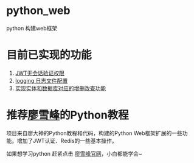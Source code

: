 # python_web
python 构建web框架

# 目前已实现的功能
1. [JWT无会话验证权限](https://github.com/jkilili/python_web/blob/master/www/utils/jwtUtil.py)
2. [logging 日志文件配置](https://github.com/jkilili/python_web/blob/master/www/logger.conf)
3. [实现实体和数据库对应的增删改查功能](https://github.com/jkilili/python_web/blob/master/www/common/orm.py)

# 推荐[廖雪峰](http://www.liaoxuefeng.com/)的Python教程
项目来自廖大神的Python教程和代码，构建的Python Web框架扩展的一些功能。增加了JWT认证、Redis的一些基本操作。

如果想学习python 赶紧点击 [廖雪峰官网](http://www.liaoxuefeng.com/)，小白都能学会~
